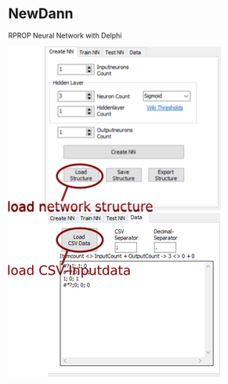 # NewDann
RPROP Neural Network with Delphi 

![Create NN](/Image/Main-CreateNN1.png) 
![Load Data](/Image/Main-Data1.png) 

